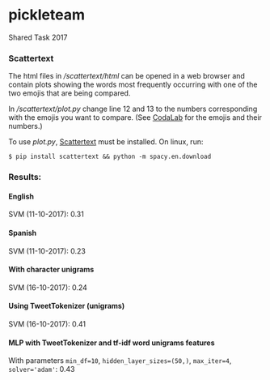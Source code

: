 # pickleteam
Shared Task 2017

### Scattertext
The html files in */scattertext/html* can be opened in a web browser and contain plots showing the words most frequently occurring with one of the two emojis that are being compared.

In */scattertext/plot.py* change line 12 and 13 to the numbers corresponding with the emojis you want to compare. (See [CodaLab](https://competitions.codalab.org/competitions/17344) for the emojis and their numbers.)

To use *plot.py*, [Scattertext](https://github.com/JasonKessler/scattertext) must be installed.
On linux, run:

`$ pip install scattertext && python -m spacy.en.download`


### Results:
#### English
SVM (11-10-2017): 0.31

#### Spanish
SVM (11-10-2017): 0.23

#### With character unigrams
SVM (16-10-2017): 0.24

#### Using TweetTokenizer (unigrams)
SVM (16-10-2017): 0.41

#### MLP with TweetTokenizer and tf-idf word unigrams features
With parameters `min_df=10`, `hidden_layer_sizes=(50,)`, `max_iter=4`, `solver='adam'`: 0.43
